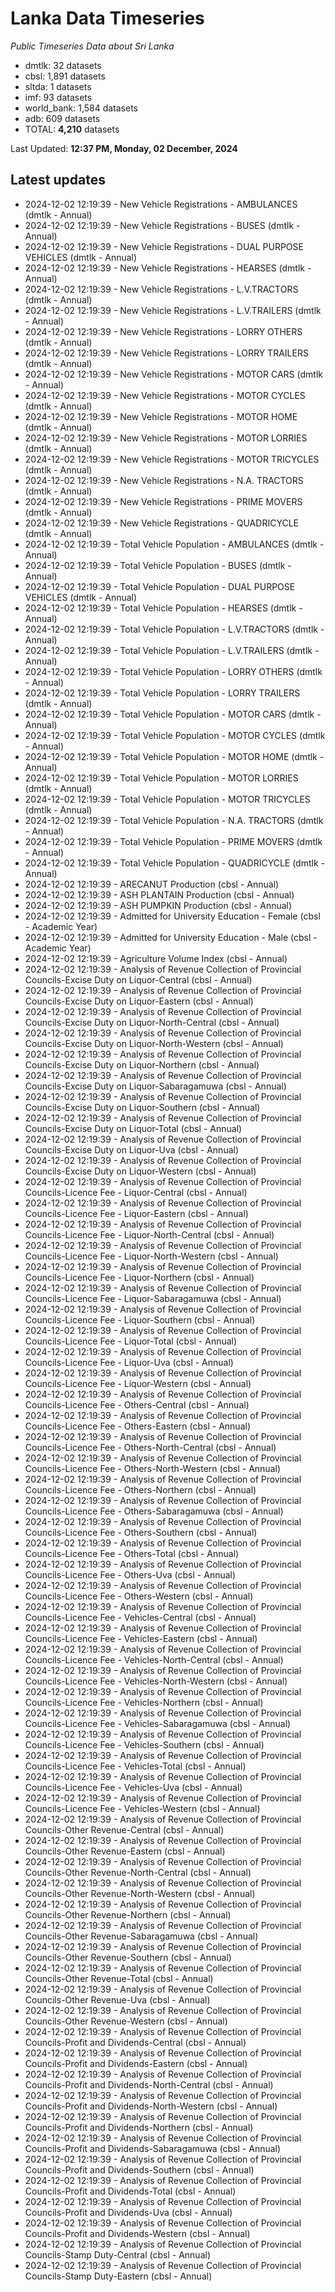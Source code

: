 # Lanka Data Timeseries
*Public Timeseries Data about Sri Lanka*

* dmtlk: 32 datasets
* cbsl: 1,891 datasets
* sltda: 1 datasets
* imf: 93 datasets
* world_bank: 1,584 datasets
* adb: 609 datasets
* TOTAL: **4,210** datasets

Last Updated: **12:37 PM, Monday, 02 December, 2024**

## Latest updates

* 2024-12-02 12:19:39 - New Vehicle Registrations - AMBULANCES (dmtlk - Annual)
* 2024-12-02 12:19:39 - New Vehicle Registrations - BUSES (dmtlk - Annual)
* 2024-12-02 12:19:39 - New Vehicle Registrations - DUAL PURPOSE VEHICLES (dmtlk - Annual)
* 2024-12-02 12:19:39 - New Vehicle Registrations - HEARSES (dmtlk - Annual)
* 2024-12-02 12:19:39 - New Vehicle Registrations - L.V.TRACTORS (dmtlk - Annual)
* 2024-12-02 12:19:39 - New Vehicle Registrations - L.V.TRAILERS (dmtlk - Annual)
* 2024-12-02 12:19:39 - New Vehicle Registrations - LORRY OTHERS (dmtlk - Annual)
* 2024-12-02 12:19:39 - New Vehicle Registrations - LORRY TRAILERS (dmtlk - Annual)
* 2024-12-02 12:19:39 - New Vehicle Registrations - MOTOR CARS (dmtlk - Annual)
* 2024-12-02 12:19:39 - New Vehicle Registrations - MOTOR CYCLES (dmtlk - Annual)
* 2024-12-02 12:19:39 - New Vehicle Registrations - MOTOR HOME (dmtlk - Annual)
* 2024-12-02 12:19:39 - New Vehicle Registrations - MOTOR LORRIES (dmtlk - Annual)
* 2024-12-02 12:19:39 - New Vehicle Registrations - MOTOR TRICYCLES (dmtlk - Annual)
* 2024-12-02 12:19:39 - New Vehicle Registrations - N.A. TRACTORS (dmtlk - Annual)
* 2024-12-02 12:19:39 - New Vehicle Registrations - PRIME MOVERS (dmtlk - Annual)
* 2024-12-02 12:19:39 - New Vehicle Registrations - QUADRICYCLE (dmtlk - Annual)
* 2024-12-02 12:19:39 - Total Vehicle Population - AMBULANCES (dmtlk - Annual)
* 2024-12-02 12:19:39 - Total Vehicle Population - BUSES (dmtlk - Annual)
* 2024-12-02 12:19:39 - Total Vehicle Population - DUAL PURPOSE VEHICLES (dmtlk - Annual)
* 2024-12-02 12:19:39 - Total Vehicle Population - HEARSES (dmtlk - Annual)
* 2024-12-02 12:19:39 - Total Vehicle Population - L.V.TRACTORS (dmtlk - Annual)
* 2024-12-02 12:19:39 - Total Vehicle Population - L.V.TRAILERS (dmtlk - Annual)
* 2024-12-02 12:19:39 - Total Vehicle Population - LORRY OTHERS (dmtlk - Annual)
* 2024-12-02 12:19:39 - Total Vehicle Population - LORRY TRAILERS (dmtlk - Annual)
* 2024-12-02 12:19:39 - Total Vehicle Population - MOTOR CARS (dmtlk - Annual)
* 2024-12-02 12:19:39 - Total Vehicle Population - MOTOR CYCLES (dmtlk - Annual)
* 2024-12-02 12:19:39 - Total Vehicle Population - MOTOR HOME (dmtlk - Annual)
* 2024-12-02 12:19:39 - Total Vehicle Population - MOTOR LORRIES (dmtlk - Annual)
* 2024-12-02 12:19:39 - Total Vehicle Population - MOTOR TRICYCLES (dmtlk - Annual)
* 2024-12-02 12:19:39 - Total Vehicle Population - N.A. TRACTORS (dmtlk - Annual)
* 2024-12-02 12:19:39 - Total Vehicle Population - PRIME MOVERS (dmtlk - Annual)
* 2024-12-02 12:19:39 - Total Vehicle Population - QUADRICYCLE (dmtlk - Annual)
* 2024-12-02 12:19:39 - ARECANUT Production (cbsl - Annual)
* 2024-12-02 12:19:39 - ASH PLANTAIN Production (cbsl - Annual)
* 2024-12-02 12:19:39 - ASH PUMPKIN Production (cbsl - Annual)
* 2024-12-02 12:19:39 - Admitted for University Education - Female (cbsl - Academic Year)
* 2024-12-02 12:19:39 - Admitted for University Education - Male (cbsl - Academic Year)
* 2024-12-02 12:19:39 - Agriculture Volume Index (cbsl - Annual)
* 2024-12-02 12:19:39 - Analysis of Revenue Collection of Provincial Councils-Excise Duty on Liquor-Central (cbsl - Annual)
* 2024-12-02 12:19:39 - Analysis of Revenue Collection of Provincial Councils-Excise Duty on Liquor-Eastern (cbsl - Annual)
* 2024-12-02 12:19:39 - Analysis of Revenue Collection of Provincial Councils-Excise Duty on Liquor-North-Central (cbsl - Annual)
* 2024-12-02 12:19:39 - Analysis of Revenue Collection of Provincial Councils-Excise Duty on Liquor-North-Western (cbsl - Annual)
* 2024-12-02 12:19:39 - Analysis of Revenue Collection of Provincial Councils-Excise Duty on Liquor-Northern (cbsl - Annual)
* 2024-12-02 12:19:39 - Analysis of Revenue Collection of Provincial Councils-Excise Duty on Liquor-Sabaragamuwa (cbsl - Annual)
* 2024-12-02 12:19:39 - Analysis of Revenue Collection of Provincial Councils-Excise Duty on Liquor-Southern (cbsl - Annual)
* 2024-12-02 12:19:39 - Analysis of Revenue Collection of Provincial Councils-Excise Duty on Liquor-Total (cbsl - Annual)
* 2024-12-02 12:19:39 - Analysis of Revenue Collection of Provincial Councils-Excise Duty on Liquor-Uva (cbsl - Annual)
* 2024-12-02 12:19:39 - Analysis of Revenue Collection of Provincial Councils-Excise Duty on Liquor-Western (cbsl - Annual)
* 2024-12-02 12:19:39 - Analysis of Revenue Collection of Provincial Councils-Licence Fee - Liquor-Central (cbsl - Annual)
* 2024-12-02 12:19:39 - Analysis of Revenue Collection of Provincial Councils-Licence Fee - Liquor-Eastern (cbsl - Annual)
* 2024-12-02 12:19:39 - Analysis of Revenue Collection of Provincial Councils-Licence Fee - Liquor-North-Central (cbsl - Annual)
* 2024-12-02 12:19:39 - Analysis of Revenue Collection of Provincial Councils-Licence Fee - Liquor-North-Western (cbsl - Annual)
* 2024-12-02 12:19:39 - Analysis of Revenue Collection of Provincial Councils-Licence Fee - Liquor-Northern (cbsl - Annual)
* 2024-12-02 12:19:39 - Analysis of Revenue Collection of Provincial Councils-Licence Fee - Liquor-Sabaragamuwa (cbsl - Annual)
* 2024-12-02 12:19:39 - Analysis of Revenue Collection of Provincial Councils-Licence Fee - Liquor-Southern (cbsl - Annual)
* 2024-12-02 12:19:39 - Analysis of Revenue Collection of Provincial Councils-Licence Fee - Liquor-Total (cbsl - Annual)
* 2024-12-02 12:19:39 - Analysis of Revenue Collection of Provincial Councils-Licence Fee - Liquor-Uva (cbsl - Annual)
* 2024-12-02 12:19:39 - Analysis of Revenue Collection of Provincial Councils-Licence Fee - Liquor-Western (cbsl - Annual)
* 2024-12-02 12:19:39 - Analysis of Revenue Collection of Provincial Councils-Licence Fee - Others-Central (cbsl - Annual)
* 2024-12-02 12:19:39 - Analysis of Revenue Collection of Provincial Councils-Licence Fee - Others-Eastern (cbsl - Annual)
* 2024-12-02 12:19:39 - Analysis of Revenue Collection of Provincial Councils-Licence Fee - Others-North-Central (cbsl - Annual)
* 2024-12-02 12:19:39 - Analysis of Revenue Collection of Provincial Councils-Licence Fee - Others-North-Western (cbsl - Annual)
* 2024-12-02 12:19:39 - Analysis of Revenue Collection of Provincial Councils-Licence Fee - Others-Northern (cbsl - Annual)
* 2024-12-02 12:19:39 - Analysis of Revenue Collection of Provincial Councils-Licence Fee - Others-Sabaragamuwa (cbsl - Annual)
* 2024-12-02 12:19:39 - Analysis of Revenue Collection of Provincial Councils-Licence Fee - Others-Southern (cbsl - Annual)
* 2024-12-02 12:19:39 - Analysis of Revenue Collection of Provincial Councils-Licence Fee - Others-Total (cbsl - Annual)
* 2024-12-02 12:19:39 - Analysis of Revenue Collection of Provincial Councils-Licence Fee - Others-Uva (cbsl - Annual)
* 2024-12-02 12:19:39 - Analysis of Revenue Collection of Provincial Councils-Licence Fee - Others-Western (cbsl - Annual)
* 2024-12-02 12:19:39 - Analysis of Revenue Collection of Provincial Councils-Licence Fee - Vehicles-Central (cbsl - Annual)
* 2024-12-02 12:19:39 - Analysis of Revenue Collection of Provincial Councils-Licence Fee - Vehicles-Eastern (cbsl - Annual)
* 2024-12-02 12:19:39 - Analysis of Revenue Collection of Provincial Councils-Licence Fee - Vehicles-North-Central (cbsl - Annual)
* 2024-12-02 12:19:39 - Analysis of Revenue Collection of Provincial Councils-Licence Fee - Vehicles-North-Western (cbsl - Annual)
* 2024-12-02 12:19:39 - Analysis of Revenue Collection of Provincial Councils-Licence Fee - Vehicles-Northern (cbsl - Annual)
* 2024-12-02 12:19:39 - Analysis of Revenue Collection of Provincial Councils-Licence Fee - Vehicles-Sabaragamuwa (cbsl - Annual)
* 2024-12-02 12:19:39 - Analysis of Revenue Collection of Provincial Councils-Licence Fee - Vehicles-Southern (cbsl - Annual)
* 2024-12-02 12:19:39 - Analysis of Revenue Collection of Provincial Councils-Licence Fee - Vehicles-Total (cbsl - Annual)
* 2024-12-02 12:19:39 - Analysis of Revenue Collection of Provincial Councils-Licence Fee - Vehicles-Uva (cbsl - Annual)
* 2024-12-02 12:19:39 - Analysis of Revenue Collection of Provincial Councils-Licence Fee - Vehicles-Western (cbsl - Annual)
* 2024-12-02 12:19:39 - Analysis of Revenue Collection of Provincial Councils-Other Revenue-Central (cbsl - Annual)
* 2024-12-02 12:19:39 - Analysis of Revenue Collection of Provincial Councils-Other Revenue-Eastern (cbsl - Annual)
* 2024-12-02 12:19:39 - Analysis of Revenue Collection of Provincial Councils-Other Revenue-North-Central (cbsl - Annual)
* 2024-12-02 12:19:39 - Analysis of Revenue Collection of Provincial Councils-Other Revenue-North-Western (cbsl - Annual)
* 2024-12-02 12:19:39 - Analysis of Revenue Collection of Provincial Councils-Other Revenue-Northern (cbsl - Annual)
* 2024-12-02 12:19:39 - Analysis of Revenue Collection of Provincial Councils-Other Revenue-Sabaragamuwa (cbsl - Annual)
* 2024-12-02 12:19:39 - Analysis of Revenue Collection of Provincial Councils-Other Revenue-Southern (cbsl - Annual)
* 2024-12-02 12:19:39 - Analysis of Revenue Collection of Provincial Councils-Other Revenue-Total (cbsl - Annual)
* 2024-12-02 12:19:39 - Analysis of Revenue Collection of Provincial Councils-Other Revenue-Uva (cbsl - Annual)
* 2024-12-02 12:19:39 - Analysis of Revenue Collection of Provincial Councils-Other Revenue-Western (cbsl - Annual)
* 2024-12-02 12:19:39 - Analysis of Revenue Collection of Provincial Councils-Profit and Dividends-Central (cbsl - Annual)
* 2024-12-02 12:19:39 - Analysis of Revenue Collection of Provincial Councils-Profit and Dividends-Eastern (cbsl - Annual)
* 2024-12-02 12:19:39 - Analysis of Revenue Collection of Provincial Councils-Profit and Dividends-North-Central (cbsl - Annual)
* 2024-12-02 12:19:39 - Analysis of Revenue Collection of Provincial Councils-Profit and Dividends-North-Western (cbsl - Annual)
* 2024-12-02 12:19:39 - Analysis of Revenue Collection of Provincial Councils-Profit and Dividends-Northern (cbsl - Annual)
* 2024-12-02 12:19:39 - Analysis of Revenue Collection of Provincial Councils-Profit and Dividends-Sabaragamuwa (cbsl - Annual)
* 2024-12-02 12:19:39 - Analysis of Revenue Collection of Provincial Councils-Profit and Dividends-Southern (cbsl - Annual)
* 2024-12-02 12:19:39 - Analysis of Revenue Collection of Provincial Councils-Profit and Dividends-Total (cbsl - Annual)
* 2024-12-02 12:19:39 - Analysis of Revenue Collection of Provincial Councils-Profit and Dividends-Uva (cbsl - Annual)
* 2024-12-02 12:19:39 - Analysis of Revenue Collection of Provincial Councils-Profit and Dividends-Western (cbsl - Annual)
* 2024-12-02 12:19:39 - Analysis of Revenue Collection of Provincial Councils-Stamp Duty-Central (cbsl - Annual)
* 2024-12-02 12:19:39 - Analysis of Revenue Collection of Provincial Councils-Stamp Duty-Eastern (cbsl - Annual)